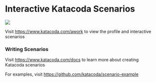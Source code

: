 # Interactive Katacoda Scenarios

[![](http://shields.katacoda.com/katacoda/awork/count.svg)](https://www.katacoda.com/awork "Get your profile on Katacoda.com")

Visit https://www.katacoda.com/awork to view the profile and interactive scenarios

### Writing Scenarios
Visit https://www.katacoda.com/docs to learn more about creating Katacoda scenarios

For examples, visit https://github.com/katacoda/scenario-example
